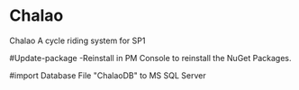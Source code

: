 # Chalao
Chalao A cycle riding system for SP1

#Update-package -Reinstall
in PM Console to reinstall the NuGet Packages.

#import Database File "ChalaoDB" to MS SQL Server
